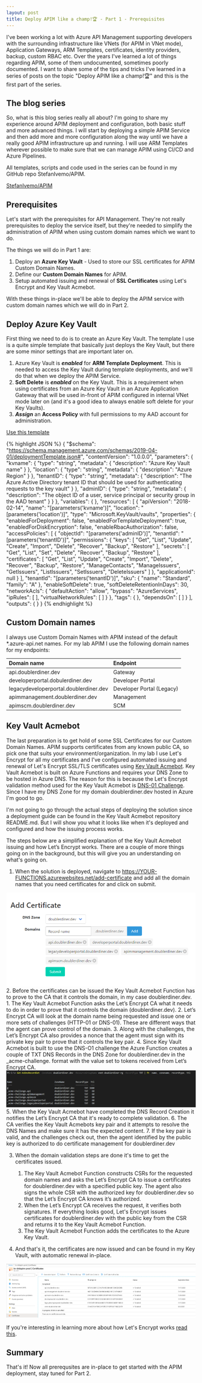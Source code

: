 ```yaml
---
layout: post
title: Deploy APIM like a champ!🏆 - Part 1 - Prerequisites
---
```


I've been working a lot with Azure API Management supporting developers with the surrounding infrastructure like VNets (for APIM in VNet mode), Application Gateways, ARM Templates, certificates, identity providers, backup, custom RBAC etc. Over the years I've learned a lot of things regarding APIM, some of them undocumented, sometimes poorly documented. I want to share some of the tips and tricks I've learned in a series of posts on the topic "Deploy APIM like a champ!🏆" and this is the first part of the series.

The blog series
------
So, what is this blog series really all about? I'm going to share my experience around APIM deployment and configuration, both basic stuff and more advanced things. I will start by deploying a simple APIM Service and then add more and more configuration along the way until we have a really good APIM infrastructure up and running. I will use ARM Templates wherever possible to make sure that we can manage APIM using CI/CD and Azure Pipelines.

All templates, scripts and code used in the series can be found in my GitHub repo StefanIvemo/APIM.  

<a class="github-button" href="https://github.com/StefanIvemo/APIM/" aria-label="Use this template StefanIvemo/APIM on GitHub">StefanIvemo/APIM</a>

Prerequisites
------

Let's start with the prerequisites for API Management. They're not really prerequisites to deploy the service itself, but they're needed to simplify the administration of APIM when using custom domain names which we want to do.

The things we will do in Part 1 are:

1. Deploy an **Azure Key Vault** - Used to store our SSL certificates for APIM Custom Domain Names.
2. Define our **Custom Domain Names** for APIM.
3. Setup automated issuing and renewal of **SSL Certificates** using Let's Encrypt and Key Vault Acmebot.

With these things in-place we'll be able to deploy the APIM service with custom domain names which we will do in Part 2.

Deploy Azure Key Vault
-----
First thing we need to do is to create an Azure Key Vault. The template I use is a quite simple template that basically just deploys the Key Vault, but there are some minor settings that are important later on.

1. Azure Key Vault is **_enabled_** for **ARM Template Deployment**. This is needed to access the Key Vault during template deployments, and we'll do that when we deploy the APIM Service.
2. **Soft Delete** is **_enabled_** on the Key Vault. This is a requirement when using certificates from an Azure Key Vault in an Azure Application Gateway that will be used in-front of APIM configured in internal VNet mode later on (and it's a good idea to always enable soft delete for your Key Vaults).
3. **_Assign_** an **Access Policy** with full permissions to my AAD account for administration.

<a class="github-button" href="https://github.com/StefanIvemo/APIM/blob/master/Part%201%20-%20Prerequisites/KeyVault.json" aria-label="Use this template StefanIvemo/APIM on GitHub">Use this template</a>

{% highlight JSON %}
{
    "$schema": "https://schema.management.azure.com/schemas/2019-04-01/deploymentTemplate.json#",
    "contentVersion": "1.0.0.0",
    "parameters": {
        "kvname": {
            "type": "string",
            "metadata": {
                "description": "Azure Key Vault name"
            }
        },
        "location": {
            "type": "string",
            "metadata": {
                "description": "Azure Region"
            }
        },
        "tenantID": {
            "type": "string",
            "metadata": {
                "description": "The Azure Active Directory tenant ID that should be used for authenticating requests to the key vault"
            }
        },
        "adminID": {
            "type": "string",
            "metadata": {
                "description": "The object ID of a user, service principal or security group in the AAD tenant"
            }
        }
    },
    "variables": {
    },
    "resources": [
        {
            "apiVersion": "2018-02-14",
            "name": "[parameters('kvname')]",
            "location": "[parameters('location')]",
            "type": "Microsoft.KeyVault/vaults",
            "properties": {
                "enabledForDeployment": false,
                "enabledForTemplateDeployment": true,
                "enabledForDiskEncryption": false,
                "enableRbacAuthorization": false,
                "accessPolicies": [
                    {
                        "objectId": "[parameters('adminID')]",
                        "tenantId": "[parameters('tenantID')]",
                        "permissions": {
                            "keys": [
                                "Get",
                                "List",
                                "Update",
                                "Create",
                                "Import",
                                "Delete",
                                "Recover",
                                "Backup",
                                "Restore"
                            ],
                            "secrets": [
                                "Get",
                                "List",
                                "Set",
                                "Delete",
                                "Recover",
                                "Backup",
                                "Restore"
                            ],
                            "certificates": [
                                "Get",
                                "List",
                                "Update",
                                "Create",
                                "Import",
                                "Delete",
                                "Recover",
                                "Backup",
                                "Restore",
                                "ManageContacts",
                                "ManageIssuers",
                                "GetIssuers",
                                "ListIssuers",
                                "SetIssuers",
                                "DeleteIssuers"
                            ]
                        },
                        "applicationId": null
                    }
                ],
                "tenantId": "[parameters('tenantID')]",
                "sku": {
                    "name": "Standard",
                    "family": "A"
                },
                "enableSoftDelete": true,
                "softDeleteRetentionInDays": 30,
                "networkAcls": {
                    "defaultAction": "allow",
                    "bypass": "AzureServices",
                    "ipRules": [
                    ],
                    "virtualNetworkRules": [
                    ]
                }
            },
            "tags": {
            },
            "dependsOn": [
            ]
        }
    ],
    "outputs": {
    }
}
{% endhighlight %}

Custom Domain names
-----
I always use Custom Domain Names with APIM instead of the default *.azure-api.net names. For my lab APIM I use the following domain names for my endpoints:  

| Domain name   | Endpoint      |
| :------------- |:-------------|
| api.doublerdiner.dev     | Gateway |
| developerportal.dobulerdiner.dev   | Developer Portal      |
| legacydeveloperportal.doublerdiner.dev | Developer Portal (Legacy)     |
| apimmanagement.doublerdiner.dev | Management    |
| apimscm.doublerdiner.dev | SCM    |  

Key Vault Acmebot
-----
The last preparation is to get hold of some SSL Certificates for our Custom Domain Names. APIM supports certificates from any known public CA, so pick one that suits your environment/organization. In my lab I use Let's Encrypt for all my certificates and I've configured automated issuing and renewal of Let's Encrypt SSL/TLS certificates using [Key Vault Acmebot](https://github.com/shibayan/keyvault-acmebot). Key Vault Acmebot is built on Azure Functions and requires your DNS Zone to be hosted in Azure DNS. The reason for this is because the Let's Encrypt validation method used for the Key Vault Acmebot is [DNS-01 Challenge](https://letsencrypt.org/docs/challenge-types/#dns-01-challenge). Since I have my DNS Zone for my domain doublerdiner.dev hosted in Azure I'm good to go.  
  
I'm not going to go through the actual steps of deploying the solution since a deployment guide can be found in the Key Vault Acmebot repository README.md. But I will show you what it looks like when it's deployed and configured and how the issuing process works.  

The steps below are a simplified explanation of the Key Vault Acmebot issuing and how Let’s Encrypt works. There are a couple of more things going on in the background, but this will give you an understanding on what's going on.

1. When the solution is deployed, navigate to https://YOUR-FUNCTIONS.azurewebsites.net/add-certificate and add all the domain names that you need certificates for and click on submit.
<img src="https://github.com/StefanIvemo/stefanivemo.github.io/blob/master/images/apim-part1/Part1-acmebotissue.PNG?raw=true">
2. Before the certificates can be issued the Key Vault Acmebot Function has to prove to the CA that it controls the domain, in my case doublerdiner.dev.    
    1. The Key Vault Acmebot Function asks the Let’s Encrypt CA what it needs to do in order to prove that it controls the domain (doublerdiner.dev).  
    2. Let’s Encrypt CA will look at the domain name being requested and issue one or more sets of challenges (HTTP-01 or DNS-01). These are different ways that the agent can prove control of the domain.  
    3. Along with the challenges, the Let’s Encrypt CA also provides a nonce that the agent must sign with its private key pair to prove that it controls the key pair.
    4. Since Key Vault Acmebot is built to use the DNS-O1 challenge the Azure Function creates a couple of TXT DNS Records in the DNS Zone for doublerdiner.dev in the _acme-challenge.<YOUR_DOMAIN> format with the value set to tokens received from Let’s Encrypt CA.        
    <img src="https://github.com/StefanIvemo/stefanivemo.github.io/blob/master/images/apim-part1/part1-dnsverification.PNG?raw=true">      
    5. When the Key Vault Acmebot have completed the DNS Record Creation it notifies the Let’s Encrypt CA that it's ready to complete validation.
    6. The CA verifies the Key Vault Acmebots key pair and it attempts to resolve the DNS Names and make sure it has the expected content.
    7. If the key pair is valid, and the challenges check out, then the agent identified by the public key is authorized to do certificate management for doublerdiner.dev

3. When the domain validation steps are done it's time to get the certificates issued.  
    1. The Key Vault Acmebot Function constructs CSRs for the requested domain names and asks the Let’s Encrypt CA to issue a certificates for doublerdiner.dev with a specified public key. The agent also signs the whole CSR with the authorized key for doublerdiner.dev so that the Let’s Encrypt CA knows it’s authorized.
    2. When the Let’s Encrypt CA receives the request, it verifies both signatures. If everything looks good, Let's Encrypt issues certificates for doublerdiner.dev with the public key from the CSR and returns it to the Key Vault Acmebot Function.  
    3. The Key Vault Acmebot Function adds the certificates to the Azure Key Vault.

4. And that's it, the certificates are now issued and can be found in my Key Vault, with automatic renewal in-place.  
  
<img src="https://github.com/StefanIvemo/stefanivemo.github.io/blob/master/images/apim-part1/part1-keyvaultcerts.PNG?raw=true">  
  
If you're interesting in learning more about how Let's Encrypt works [read this](https://letsencrypt.org/how-it-works/).

Summary
-----
That's it! Now all prerequsites are in-place to get started with the APIM deployment, stay tuned for Part 2.

<script src="https://utteranc.es/client.js"
        repo="StefanIvemo/stefanivemo.github.io"
        issue-term="pathname"
        label="Comment"
        theme="github-light"
        crossorigin="anonymous"
        async>
</script>

<script async defer src="https://buttons.github.io/buttons.js"></script>